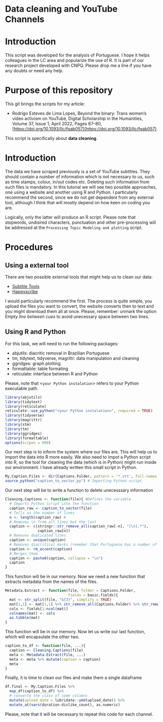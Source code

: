 # Data cleaning and YouTube Channels

# Introduction

This script was developed for the analysis of Portuguese. I hope it
helps colleagues in the LC area and popularize the use of R. It is part
of our research project developed with CNPQ. Please drop me a line if
you have any doubts or need any help.

# Purpose of this repository

This git brings the scripts for my article:

-   Rodrigo Esteves de Lima Lopes, Beyond the binary: Trans women’s video activism on YouTube, Digital Scholarship in the Humanities, Volume 37, Issue 1, April 2022, Pages 67–80, [https://doi.org/10.1093/llc/fqab057](https://doi.org/10.1093/llc/fqab057)

This script is specifically about **data cleaning**.

# Introduction

The data we have scraped previously is a set of YouTube subtitles. They
should contain a number of information which is not necessary to us,
such as time stamps, colour, in/out codes etc. Deleting such information
from such files is mandatory. In this tutorial we will see two possible
approaches, one using a website and another using R and Python. I
particularly recommend the second, since we do not get dependent from
any external tool, although I think that will mostly depend on how keen
on coding you are.

Logically, only the latter will produce an R script. Please note that
stopwords, undisired characters, punctuation and other pre-processing
will be addressed at the `Processing Topic Modeling and plotting`
script.

# Procedures

## Using a external tool

There are two possible external tools that might help us to clean our
data:

-   [Subtitle
    Tools](https://subtitletools.com/convert-subtitles-to-plain-text-online)
-   [Happyscribe](https://www.happyscribe.com/subtitle-tools/convert-vtt-to-text)

I would particularly recommend the first. The process is quite simple,
you upload the files you want to convert, the website converts then to
text and you might download them all at once. Please, remember: unmark
the option *Empty line between cues* to avoid unecessary space between
two lines.

## Using R and Python

For this task, we will need to run the following packages:

-   abjutils: diacritic removal in Brazilian Portuguese
-   tm, tidytext, tidyverse, magrittr: data manipulation and cleaning
-   ggridges: graph plotting
-   formattable: table formating
-   reticulate: interface between R and Python

Please, note that \<`your Python instalation`\> refers to your Python
executable path.

``` r
library(abjutils)
library(tidytext)
library(reticulate)
reticulate::use_python("<your Python instalation>", required = TRUE)
library(tidyverse)
library(magrittr)
library(stm)
library(tm)
library(ggridges)
library(formattable)
options(scipen = 999)
```

Our next step is to inform the system where our files are. This will
help us to import the data into R more easily. We also need to impot a
Python script into R, so the tool for cleaning the data (which is in
Python) might run inside our environment. I have already written this
small script in Python.

``` r
My.Caption.Files <- dir(Captions.Folder, pattern = '*.vtt', full.names = TRUE)
source_python("caption_to_vector.py") # Importing Python script
```

Our next step will be to write a function to delete unecesssary
information

``` r
Cleaning.Captions <- function(file){ #Defines the variable
  # Imports Python script into the function
  caption_raw <- caption_to_vector(file) 
  # Tells us the number of lines
  n <- length(caption_raw) #
  # Removes \n from all lines but the last
  caption <- c(stringr::str_remove_all(caption_raw[-n], "[\n].*"),
               caption_raw[n])
  # Removes duplicated lines
  caption <- unique(caption)
  # Removes diacritical marks (remeber that Portuguese has a number of them)
  caption <- rm_accent(caption)
  # Merges them
  caption <- paste0(caption, collapse = "\n")
  caption
}
```

This function will be in our memory. Now we need a new function that
extracts metadata from the names of the files.

``` r
Metadata.Extract <- function(file, folder = Captions.Folder,
                             fields = basic.fields){
  mat <- str_split(file, "&{3}", simplify = TRUE)
  mat[1,1] <- mat[1,1] %>% str_remove_all(Captions.Folder) %>% str_remove_all("/")
  cols <- fields[1:ncol(mat)]
  colnames(mat) <- cols
  as.tibble(mat)
}
```

This function will be in our memory. Now let us write our last function,
which will encapsulate the other two.

``` r
caption_to_df <- function(file, ...){
  caption <- Cleaning.Captions(file)
  meta <- Metadata.Extract(file, ...)
  meta <- meta %>% mutate(caption = caption)
  meta
}
```

Finally, it is time to clean our files and make them a single dataframe

``` r
df.final <- My.Caption.Files %>% 
  map_df(caption_to_df) %>% 
  # converte the class of some columns
  mutate(upload_date = lubridate::ymd(upload_date)) %>% 
  mutate_at(vars(duration:dislike_count), as.numeric)
```

Please, note that it will be necessary to repeat this code for each
channel.
